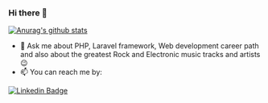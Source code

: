 ### Hi there 👋

[![Anurag's github stats](https://github-readme-stats.vercel.app/api?username=mehradsadeghi)](https://github.com/anuraghazra/github-readme-stats)

- 💬 Ask me about PHP, Laravel framework, Web development career path and also about the greatest Rock and Electronic music tracks and artists 😉
- 📫 You can reach me by:

[![Linkedin Badge](https://img.shields.io/badge/-Mehrad%20Sadeghi-0072b1?style=flat&logo=Linkedin&logoColor=white&link=https://linkedin.com/in/mehradsadeghi/)](https://linkedin.com/in/mehradsadeghi/) 
